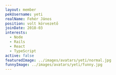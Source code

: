 ```yaml
---
layout: member
pekUsername: yeti
realName: Fehér János
position: volt körvezető
joinDate: 2018-03
interests:
  - Node
  - Rails
  - React
  - TypeScript
active: false
featuredImage: ../images/avatars/yeti/normal.jpg
funnyImage: ../images/avatars/yeti/funny.jpg
---
```

